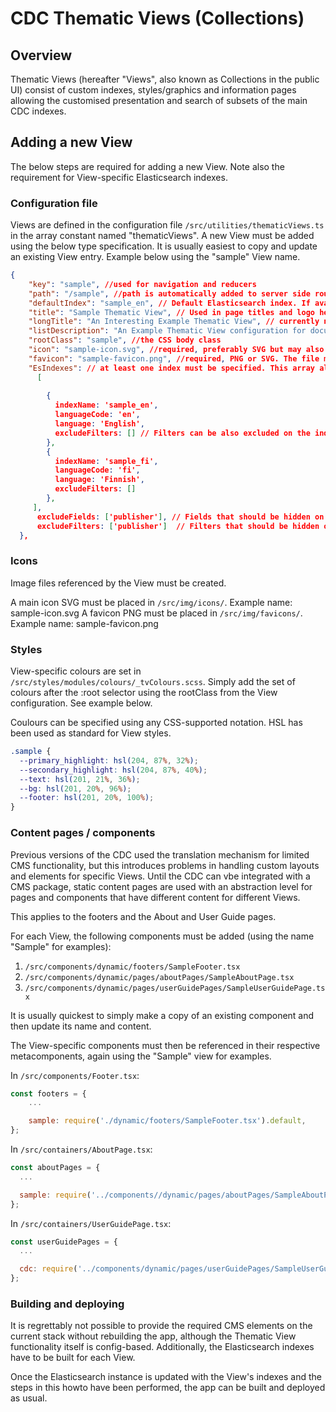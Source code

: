 # CDC Thematic Views (Collections)

## Overview

Thematic Views (hereafter "Views", also known as Collections in the public UI) consist of custom indexes, styles/graphics and information pages allowing the customised presentation and search of subsets of the main CDC indexes.

## Adding a new View

The below steps are required for adding a new View. Note also the requirement for View-specific Elasticsearch indexes.

### Configuration file

Views are defined in the configuration file `/src/utilities/thematicViews.ts` in the array constant named "thematicViews". A new View must be added using the below type specification. It is usually easiest to copy and update an existing View entry. Example below using the "sample" View name.

```json
{
    "key": "sample", //used for navigation and reducers
    "path": "/sample", //path is automatically added to server side routing. If root ("/"), sets the View as the default view for the current instance.
    "defaultIndex": "sample_en", // Default Elasticsearch index. If available, English should be default.
    "title": "Sample Thematic View", // Used in page titles and logo heading
    "longTitle": "An Interesting Example Thematic View", // currently not used but included for future purposes
    "listDescription": "An Example Thematic View configuration for documentation purposes",  // used on the Collections overview page
    "rootClass": "sample", //the CSS body class
    "icon": "sample-icon.svg", //required, preferably SVG but may also be PNG. The file must be placed in `/src/img/icons/`
    "favicon": "sample-favicon.png", //required, PNG or SVG. The file must be placed in `/src/img/favicons/`
    "EsIndexes": // at least one index must be specified. This array also controls the language selector (index switcher)
      [
      
        {
          indexName: 'sample_en',
          languageCode: 'en',
          language: 'English',
          excludeFilters: [] // Filters can be also excluded on the index level, see excludeFilters[] for the View level below
        },
        {
          indexName: 'sample_fi',
          languageCode: 'fi',
          language: 'Finnish',
          excludeFilters: []
        },
     ],
      excludeFields: ['publisher'], // Fields that should be hidden on the detail page. Use (almost) any field names as specified in the return statement of getStudyModel() in common/metadata.ts. See also src/components/Detail.tsx.
      excludeFilters: ['publisher']  // Filters that should be hidden on the search page. Use any of the following:  "topic", "keywords", "publisher", "country", "collectionYear", "timeMethod", "timeMethodCV". See also src/containers/SearchPage.tsx.
  },
```

### Icons

Image files referenced by the View must be created.

A main icon SVG must be placed in `/src/img/icons/`. Example name: sample-icon.svg
A favicon PNG  must be placed in `/src/img/favicons/`. Example name: sample-favicon.png

### Styles

View-specific colours are set in `/src/styles/modules/colours/_tvColours.scss`. Simply add the set of colours after the :root selector using the rootClass from the View configuration. See example below.

Coulours can be specified using any CSS-supported notation. HSL has been used as standard for View styles.

```css
.sample {
  --primary_highlight: hsl(204, 87%, 32%);
  --secondary_highlight: hsl(204, 87%, 40%);
  --text: hsl(201, 21%, 36%);
  --bg: hsl(201, 20%, 96%);
  --footer: hsl(201, 20%, 100%);
}
```

### Content pages / components

Previous versions of the CDC used the translation mechanism for limited CMS functionality, but this introduces problems in handling custom layouts and elements for specific Views.
Until the CDC can vbe integrated with a CMS package, static content pages are used with an abstraction level for pages and components that have different content for different Views.

This applies to the footers and the About and User Guide pages.

For each View, the following components must be added (using the name "Sample" for examples):

1. `/src/components/dynamic/footers/SampleFooter.tsx`
2. `/src/components/dynamic/pages/aboutPages/SampleAboutPage.tsx`
3. `/src/components/dynamic/pages/userGuidePages/SampleUserGuidePage.tsx`

It is usually quickest to simply make a copy of an existing component and then update its name and content.


The View-specific components must then be referenced in their respective metacomponents, again using the "Sample" view for examples.

In `/src/components/Footer.tsx`:

```jsx
const footers = {
    ...

    sample: require('./dynamic/footers/SampleFooter.tsx').default,
};
```


In `/src/containers/AboutPage.tsx`:

```jsx
const aboutPages = {
  ...

  sample: require('../components//dynamic/pages/aboutPages/SampleAboutPage.tsx').default,
};
```

In `/src/containers/UserGuidePage.tsx`:

```jsx
const userGuidePages = {
  ...

  cdc: require('../components/dynamic/pages/userGuidePages/SampleUserGuidePage.tsx').default,
};
```

### Building and deploying
It is regrettably not possible to provide the required CMS elements on the current stack without rebuilding the app, although the Thematic View functionality itself is config-based. Additionally, the Elasticsearch indexes have to be built for each View.

Once the Elasticsearch instance is updated with the View's indexes and the steps in this howto have been performed, the app can be built and deployed as usual.